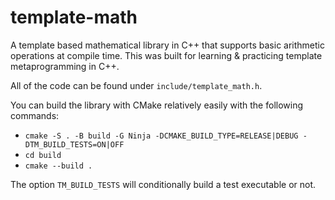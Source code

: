 # template-math
A template based mathematical library in C++ that supports basic arithmetic operations at compile time.
This was built for learning & practicing template metaprogramming in C++.

All of the code can be found under `include/template_math.h`.

You can build the library with CMake relatively easily with the following commands:
  - `cmake -S . -B build -G Ninja -DCMAKE_BUILD_TYPE=RELEASE|DEBUG -DTM_BUILD_TESTS=ON|OFF`
  - `cd build`
  - `cmake --build .`

The option `TM_BUILD_TESTS` will conditionally build a test executable or not.
